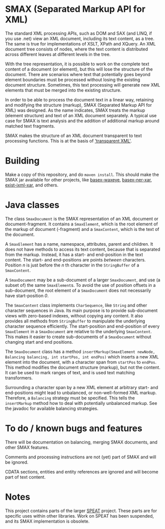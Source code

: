 # SMAX (Separated Markup API for XML)

The standard XML processing APIs, such as DOM and SAX (and LINQ, if you use .net) view an XML document, including its text content, as a tree.
The same is true for implementations of XSLT, XPath and XQuery.
An XML document tree consists of nodes, where the text content is distributed across different leaves at different levels in the tree.

With the tree representation, it is possible to work on the complete text content of a document (or element),
but this will lose the structure of the document.
There are scenarios where text that potentially goes beyond element boundaries must be processed without losing the existing document structure.
Sometimes, this text processing will generate new XML elements that must be merged into the existing structure.

In order to be able to process the document text in a linear way, retaining and modifying the structure (markup), SMAX (Separated Markup API for XML) was designed.
As the name indicates, SMAX treats the markup (element structure) and text of an XML document separately.
A typical use case for SMAX is text analysis and the addition of additional markup around matched text fragments.

SMAX makes the structure of an XML document transparent to text processing functions.
This is at the basis of ['transparent XML'](https://www.xmlprague.cz/day3-2024/#iXML).

# Building

Make a copy of this repository, and do `maven install`.
This should make the SMAX jar available for other projects, like [basex-waxeye](https://github.com/nverwer/basex-waxeye), [basex-ner-xar](https://github.com/nverwer/basex-ner-xar), [exist-ixml-xar](https://github.com/nverwer/exist-ixml-xar), and others.

# Java classes

The class `SmaxDocument` is the SMAX representation of an XML document or document-fragment.
It contains a `SmaxElement`, which is the root element of the markup of document (-fragment) and
a `SmaxContent`, which is the text of the document.

A `SmaxElement` has a name, namespace, attributes, parent and children.
It does not have methods to access its text content, because that is separated from the markup.
Instead, it has a start- and end-position in the text content.
The start- and end-positions are points _between_ characters.
Position _n_ is just before the _n_ th character in the `StringBuffer` of a `SmaxContent`.

A `SmaxDocument` may be a sub-document of a larger `SmaxDocument`, and use (a subset of) the same `SmaxElement`s.
To avoid the use of position offsets in a sub-document,
the root element of a `SmaxDocument` does not necessarily have start-position _0_.

The `SmaxContent` class implements `CharSequence`, like `String` and other character sequences in Java.
Its main purpose is to provide sub-document views with zero-based indexes, without copying any content.
It also provides all methods from `StringBuffer` to manipulate the underlying character sequence efficiently.
The start-position and end-position of every `SmaxElement` in a `SmaxDocument`
are relative to the underlying `SmaxContent`.
This makes it easier to create sub-documents of a `SmaxDocument` without changing start and end positions.

The `SmaxDocument` class has a method
`insertMarkup(SmaxElement newNode, Balancing balancing, int startPos, int endPos)`
which inserts a new XML element into the document, with a character span from `startPos` to `endPos`.
This method modifies the document structure (markup), but not the content.
It can be used to mark ranges of text, and is used text matching transformers.

Surrounding a character span by a new XML element at arbitrary start- and end-positions might lead to
unbalanced, or non-well-formed XML markup.
Therefore, a `Balancing` strategy must be specified.
This tells the `insertMarkup` method how to deal with potentially unbalanced markup.
See the javadoc for available balancing strategies.

# To do / known bugs and features

There will be documentation on balancing, merging SMAX documents, and other SMAX features.

Comments and processing instructions are not (yet) part of SMAX and will be ignored.

CDATA sections, entities and entity references are ignored and will become part of text content.

# Notes

This project contains parts of the larger [SPEAT](https://github.com/nverwer/SPEAT) project.
These parts are for specific uses within other libraries.
Work on SPEAT has been suspended, and its SMAX implementation is obsolete.
